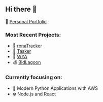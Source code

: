 ## Hi there 👋
💫 [Personal Portfolio](https://sabbamonte.github.io)

### Most Recent Projects:

- 🦠  [ronaTracker](https://your-ronatracker.herokuapp.com)
- 📌  [Tasker](https://your-tasker.herokuapp.com)
- 🤳  [WYA](https://your-wya.herokuapp.com)
- 💰  [BidLagoon](https://bidlagoon.herokuapp.com)

### Currently focusing on:

- 🐍 Modern Python Applications with AWS
- ❄️ Node.js and React
<!--
**sabbamonte/sabbamonte** is a ✨ _special_ ✨ repository because its `README.md` (this file) appears on your GitHub profile.

Here are some ideas to get you started:

- 💫 I’m currently working on ...
- 🌱 I’m currently learning ...
- 👯 I’m looking to collaborate on ...
- 🤔 I’m looking for help with ...
- 💬 Ask me about ...
- 📫 How to reach me: ...
- 😄 Pronouns: ...
- ⚡ Fun fact: ...
-->
